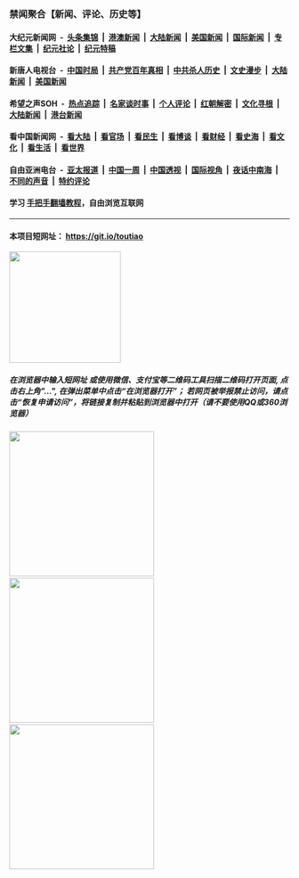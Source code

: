 ### 禁闻聚合【新闻、评论、历史等】

#### 大纪元新闻网 &nbsp;-&nbsp; [头条集锦](indexes/E头条集锦.md?t=02061455) &nbsp;|&nbsp; [港澳新闻](indexes/E港澳新闻.md?t=02061455)  &nbsp;|&nbsp; [大陆新闻](indexes/E大陆新闻.md?t=02061455) &nbsp;|&nbsp; [美国新闻](indexes/E美国新闻.md?t=02061455) &nbsp;|&nbsp; [国际新闻](indexes/E国际新闻.md?t=02061455) &nbsp;|&nbsp; [专栏文集](indexes/E专栏文集.md?t=02061455) &nbsp;|&nbsp; [纪元社论](indexes/E纪元社论.md?t=02061455) &nbsp;|&nbsp; [纪元特稿](indexes/E纪元特稿.md?t=02061455) 

#### 新唐人电视台 &nbsp;-&nbsp; [中国时局](indexes/N中国时局.md?t=02061455) &nbsp;|&nbsp; [共产党百年真相](indexes/N共产党百年真相.md?t=02061455) &nbsp;|&nbsp; [中共杀人历史](indexes/N中共杀人历史.md?t=02061455) &nbsp;|&nbsp; [文史漫步](indexes/N文史漫步.md?t=02061455) &nbsp;|&nbsp; [大陆新闻](indexes/N大陆新闻.md?t=02061455) &nbsp;|&nbsp; [美国新闻](indexes/N美国新闻.md?t=02061455)

#### 希望之声SOH &nbsp;-&nbsp; [热点追踪](indexes/H热点追踪.md?t=02061455) &nbsp;|&nbsp; [名家谈时事](indexes/H名家谈时事.md?t=02061455) &nbsp;|&nbsp; [个人评论](indexes/H个人评论.md?t=02061455)  &nbsp;|&nbsp; [红朝解密](indexes/H红朝解密.md?t=02061455) &nbsp;|&nbsp; [文化寻根](indexes/H文化寻根.md?t=02061455) &nbsp;|&nbsp; [大陆新闻](indexes/H大陆新闻.md?t=02061455) &nbsp;|&nbsp; [港台新闻](indexes/H港台新闻.md?t=02061455)

#### 看中国新闻网 &nbsp;-&nbsp; [看大陆](indexes/S看大陆.md?t=02061455) &nbsp;|&nbsp; [看官场](indexes/S看官场.md?t=02061455) &nbsp;|&nbsp; [看民生](indexes/S看民生.md?t=02061455)  &nbsp;|&nbsp; [看博谈](indexes/S看博谈.md?t=02061455) &nbsp;|&nbsp; [看财经](indexes/S看财经.md?t=02061455) &nbsp;|&nbsp; [看史海](indexes/S看史海.md?t=02061455) &nbsp;|&nbsp; [看文化](indexes/S看文化.md?t=02061455) &nbsp;|&nbsp; [看生活](indexes/S看生活.md?t=02061455) &nbsp;|&nbsp; [看世界](indexes/S看世界.md?t=02061455)

#### 自由亚洲电台 &nbsp;-&nbsp; [亚太报道](indexes/R亚太报道.md?t=02061455) &nbsp;|&nbsp; [中国一周](indexes/R中国一周.md?t=02061455) &nbsp;|&nbsp; [中国透视](indexes/R中国透视.md?t=02061455)  &nbsp;|&nbsp; [国际视角](indexes/R国际视角.md?t=02061455) &nbsp;|&nbsp; [夜话中南海](indexes/R夜话中南海.md?t=02061455) &nbsp;|&nbsp; [不同的声音](indexes/R不同的声音.md?t=02061455) &nbsp;|&nbsp; [特约评论](indexes/R特约评论.md?t=02061455)

#### 学习 [手把手翻墙教程](https://github.com/gfw-breaker/guides/wiki)，自由浏览互联网

----

#### 本项目短网址： https://git.io/toutiao
<img src="https://raw.githubusercontent.com/gfw-breaker/banned-news/master/scripts/img/qr.png" width="200px"/>  

##### 在浏览器中输入短网址 或使用微信、支付宝等二维码工具扫描二维码打开页面, 点击右上角"...", 在弹出菜单中点击“在浏览器打开”； 若网页被举报禁止访问，请点击“恢复申请访问”，将链接复制并粘贴到浏览器中打开（请不要使用QQ或360浏览器）

<img src="https://raw.githubusercontent.com/gfw-breaker/banned-news/master/scripts/img/1.png" width="260px"/> &nbsp; <img src="https://raw.githubusercontent.com/gfw-breaker/banned-news/master/scripts/img/2.png" width="260px"/> &nbsp; <img src="https://raw.githubusercontent.com/gfw-breaker/banned-news/master/scripts/img/3.png" width="260px"/>
